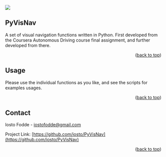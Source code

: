 <div id="top"></div>

![](name-of-giphy.gif)


<!-- ABOUT THE PROJECT -->
## PyVisNav

A set of visual navigation functions written in Python. First developed from the Coursera Autonomous Driving course final assignment, and further developed from there.

<p align="right">(<a href="#top">back to top</a>)</p>

<!-- USAGE EXAMPLES -->
## Usage

Please use the individual functions as you like, and see the scripts for examples usages.

<p align="right">(<a href="#top">back to top</a>)</p>

<!-- CONTACT -->
## Contact

Iosto Fodde - iostofodde@gmail.com

Project Link: [https://github.com/iosto/PyVisNav](https://github.com/iosto/PyVisNav)

<p align="right">(<a href="#top">back to top</a>)</p>

